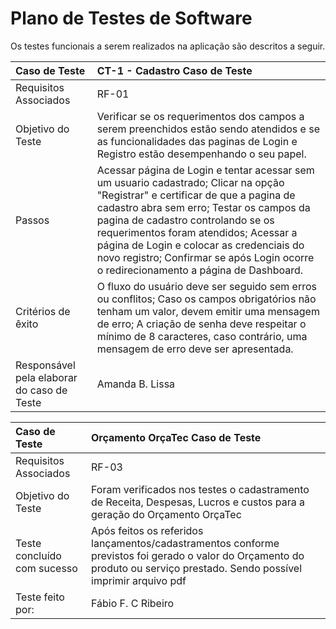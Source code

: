 # Plano de Testes de Software

Os testes funcionais a serem realizados na aplicação são descritos a seguir.

|Caso de Teste    | CT-1 - Cadastro Caso de Teste |
|:---|:---|
| Requisitos Associados | RF-01|
| Objetivo do Teste | Verificar se os requerimentos dos campos a serem preenchidos estão sendo atendidos e se as funcionalidades das paginas de Login e Registro estão desempenhando o seu papel. |
| Passos | Acessar página de Login e tentar acessar sem um usuario cadastrado; Clicar na opção "Registrar" e certificar de que a pagina de cadastro abra sem erro; Testar os campos da pagina de cadastro controlando se os requerimentos foram atendidos; Acessar a página de Login e colocar as credenciais do novo registro; Confirmar se após Login ocorre o redirecionamento a página de Dashboard. |
| Critérios de êxito | O fluxo do usuário deve ser seguido sem erros ou conflitos; Caso os campos obrigatórios não tenham um valor, devem emitir uma mensagem de erro; A criação de senha deve respeitar o mínimo de 8 caracteres, caso contrário, uma mensagem de erro deve ser apresentada.|
| Responsável pela elaborar do caso de Teste | Amanda B. Lissa

  |Caso de Teste    | Orçamento OrçaTec Caso de Teste |
  |:---|:---|
  | Requisitos Associados | RF-03|
  | Objetivo do Teste |  Foram verificados nos testes  o cadastramento de Receita, Despesas, Lucros e custos  para a geração do Orçamento OrçaTec |
  | Teste concluído com sucesso | Após feitos os referidos lançamentos/cadastramentos conforme previstos foi gerado o valor do Orçamento do produto ou serviço prestado. Sendo possível imprimir arquivo pdf |
  | Teste feito por: | Fábio F. C Ribeiro
